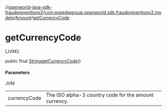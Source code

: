 //[openworld-java-sdk-fraudpreventionv2](../../../index.md)/[com.expediagroup.openworld.sdk.fraudpreventionv2.models](../index.md)/[Amount](index.md)/[getCurrencyCode](get-currency-code.md)

# getCurrencyCode

[JVM]\

public final [String](https://docs.oracle.com/javase/8/docs/api/java/lang/String.html)[getCurrencyCode](get-currency-code.md)()

#### Parameters

JVM

| | |
|---|---|
| currencyCode | The ISO  alpha-3 country code for the amount currency. |
